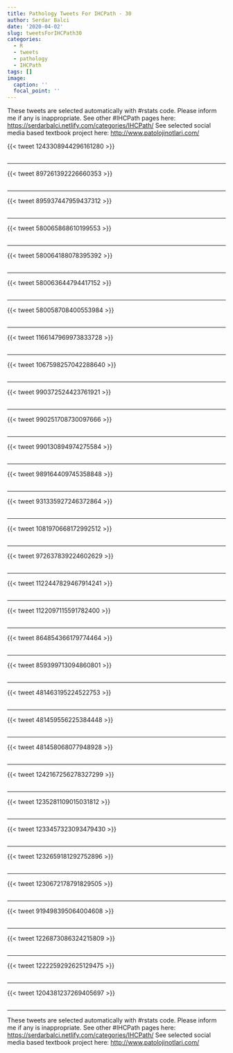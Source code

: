 ```yaml
---
title: Pathology Tweets For IHCPath - 30
author: Serdar Balci
date: '2020-04-02'
slug: tweetsForIHCPath30
categories:
  - R
  - tweets
  - pathology
  - IHCPath
tags: []
image:
  caption: ''
  focal_point: ''
---
```



These tweets are selected automatically with #rstats code. Please inform me if any is inappropriate.
See other #IHCPath pages here: https://serdarbalci.netlify.com/categories/IHCPath/ 
See selected social media based textbook project here: http://www.patolojinotlari.com/

{{< tweet 1243308944296161280 >}}
<br>
<br>
<hr>
{{< tweet 897261392226660353 >}}
<br>
<br>
<hr>
{{< tweet 895937447959437312 >}}
<br>
<br>
<hr>
{{< tweet 580065868610199553 >}}
<br>
<br>
<hr>
{{< tweet 580064188078395392 >}}
<br>
<br>
<hr>
{{< tweet 580063644794417152 >}}
<br>
<br>
<hr>
{{< tweet 580058708400553984 >}}
<br>
<br>
<hr>
{{< tweet 1166147969973833728 >}}
<br>
<br>
<hr>
{{< tweet 1067598257042288640 >}}
<br>
<br>
<hr>
{{< tweet 990372524423761921 >}}
<br>
<br>
<hr>
{{< tweet 990251708730097666 >}}
<br>
<br>
<hr>
{{< tweet 990130894974275584 >}}
<br>
<br>
<hr>
{{< tweet 989164409745358848 >}}
<br>
<br>
<hr>
{{< tweet 931335927246372864 >}}
<br>
<br>
<hr>
{{< tweet 1081970668172992512 >}}
<br>
<br>
<hr>
{{< tweet 972637839224602629 >}}
<br>
<br>
<hr>
{{< tweet 1122447829467914241 >}}
<br>
<br>
<hr>
{{< tweet 1122097115591782400 >}}
<br>
<br>
<hr>
{{< tweet 864854366179774464 >}}
<br>
<br>
<hr>
{{< tweet 859399713094860801 >}}
<br>
<br>
<hr>
{{< tweet 481463195224522753 >}}
<br>
<br>
<hr>
{{< tweet 481459556225384448 >}}
<br>
<br>
<hr>
{{< tweet 481458068077948928 >}}
<br>
<br>
<hr>
{{< tweet 1242167256278327299 >}}
<br>
<br>
<hr>
{{< tweet 1235281109015031812 >}}
<br>
<br>
<hr>
{{< tweet 1233457323093479430 >}}
<br>
<br>
<hr>
{{< tweet 1232659181292752896 >}}
<br>
<br>
<hr>
{{< tweet 1230672178791829505 >}}
<br>
<br>
<hr>
{{< tweet 919498395064004608 >}}
<br>
<br>
<hr>
{{< tweet 1226873086324215809 >}}
<br>
<br>
<hr>
{{< tweet 1222259292625129475 >}}
<br>
<br>
<hr>
{{< tweet 1204381237269405697 >}}
<br>
<br>
<hr>


These tweets are selected automatically with #rstats code. Please inform me if any is inappropriate.
See other #IHCPath pages here: https://serdarbalci.netlify.com/categories/IHCPath/ 
See selected social media based textbook project here: http://www.patolojinotlari.com/
